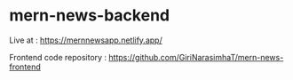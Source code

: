 # mern-news-backend

Live at : https://mernnewsapp.netlify.app/

Frontend code repository : https://github.com/GiriNarasimhaT/mern-news-frontend
